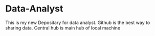 # Data-Analyst
This is my new Depositary for data analyst.
Github is the best way to sharing data.
Central hub is main hub of local machine
